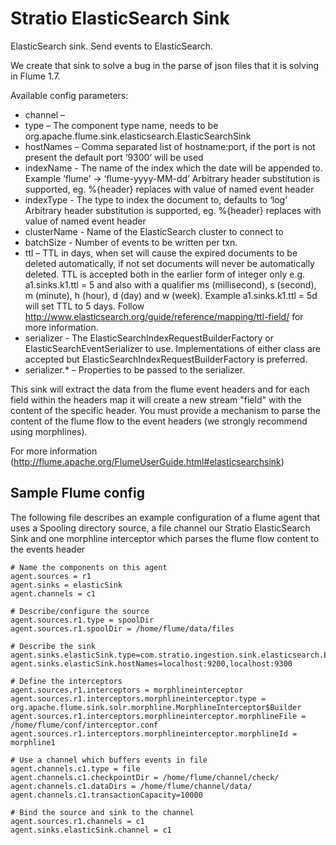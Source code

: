 Stratio ElasticSearch Sink
==========================

ElasticSearch sink. Send events to ElasticSearch.

We create that sink to solve a bug in the parse of json files that it is solving in Flume 1.7.

Available config parameters:

- channel	    –	 
- type	        –	The component type name, needs to be org.apache.flume.sink.elasticsearch.ElasticSearchSink
- hostNames	    –	Comma separated list of hostname:port, if the port is not present the default port ‘9300’ will be used
- indexName	    - 	The name of the index which the date will be appended to. Example ‘flume’ -> ‘flume-yyyy-MM-dd’ Arbitrary header substitution is supported, eg. %{header} replaces with value of named event header
- indexType	    - 	The type to index the document to, defaults to ‘log’ Arbitrary header substitution is supported, eg. %{header} replaces with value of named event header
- clusterName	- 	Name of the ElasticSearch cluster to connect to
- batchSize	    - 	Number of events to be written per txn.
- ttl	        –	TTL in days, when set will cause the expired documents to be deleted automatically, if not set documents will never be automatically deleted. TTL is accepted both in the earlier form of integer only e.g. a1.sinks.k1.ttl = 5 and also with a qualifier ms (millisecond), s (second), m (minute), h (hour), d (day) and w (week). Example a1.sinks.k1.ttl = 5d will set TTL to 5 days. Follow http://www.elasticsearch.org/guide/reference/mapping/ttl-field/ for more information.
- serializer	- 	The ElasticSearchIndexRequestBuilderFactory or ElasticSearchEventSerializer to use. Implementations of either class are accepted but ElasticSearchIndexRequestBuilderFactory is preferred.
- serializer.*	–	Properties to be passed to the serializer.

This sink will extract the data from the flume event headers and for each field within the headers map it will create a new stream "field" with the content of the specific header. You must provide a mechanism to parse the content of the flume flow to the event headers (we strongly recommend using morphlines).

For more information (http://flume.apache.org/FlumeUserGuide.html#elasticsearchsink)

Sample Flume config
-------------------

The following file describes an example configuration of a flume agent that uses a Spooling directory source, a file channel our Stratio ElasticSearch Sink and one morphline interceptor which parses the flume flow content to the events header

```properties
# Name the components on this agent
agent.sources = r1
agent.sinks = elasticSink
agent.channels = c1

# Describe/configure the source
agent.sources.r1.type = spoolDir
agent.sources.r1.spoolDir = /home/flume/data/files

# Describe the sink
agent.sinks.elasticSink.type=com.stratio.ingestion.sink.elasticsearch.ElasticSearchSink
agent.sinks.elasticSink.hostNames=localhost:9200,localhost:9300

# Define the interceptors
agent.sources.r1.interceptors = morphlineinterceptor
agent.sources.r1.interceptors.morphlineinterceptor.type = org.apache.flume.sink.solr.morphline.MorphlineInterceptor$Builder
agent.sources.r1.interceptors.morphlineinterceptor.morphlineFile = /home/flume/conf/interceptor.conf
agent.sources.r1.interceptors.morphlineinterceptor.morphlineId = morphline1

# Use a channel which buffers events in file
agent.channels.c1.type = file
agent.channels.c1.checkpointDir = /home/flume/channel/check/
agent.channels.c1.dataDirs = /home/flume/channel/data/
agent.channels.c1.transactionCapacity=10000

# Bind the source and sink to the channel
agent.sources.r1.channels = c1
agent.sinks.elasticSink.channel = c1

```

